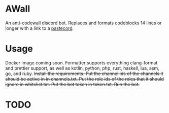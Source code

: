 # AWall
An anti-codewall discord bot. Replaces and formats codeblocks 14 lines or longer with a link to a [pastecord](https://pastecord.com).

# Usage
Docker image coming soon.
Formatter supports everything clang-format and prettier support, as well as kotlin, python, php, rust, haskell, lua, asm, go, and ruby.
~~Install the requirements. Put the channel ids of the channels it should be active in in channels.txt. Put the role ids of the roles that it should ignore in whitelist.txt. Put the bot token in token.txt. Run the bot.~~

# TODO
